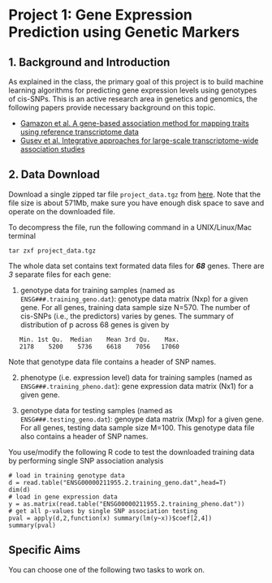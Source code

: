 # Project 1: Gene Expression Prediction using Genetic Markers

## 1. Background and Introduction

As explained in the class, the primary goal of this project is to build machine learning algorithms for predicting gene expression levels using genotypes of cis-SNPs. This is an active research area in genetics and genomics, the following papers provide necessary background on this topic.

+ [Gamazon et al. A gene-based association method for mapping traits using reference transcriptome data](https://www.nature.com/articles/ng.3367)
+ [Gusev et al. Integrative approaches for large-scale transcriptome-wide association studies](https://www.nature.com/articles/ng.3506)

## 2. Data Download

Download a single zipped tar file ```project_data.tgz``` from [here](https://goo.gl/o6hmWY). Note that the file size is about 571Mb, make sure you have enough disk space to save and operate on the downloaded file.

To decompress the file, run the following command in a UNIX/Linux/Mac terminal

```
tar zxf project_data.tgz
```

The whole data set contains text formated data files for ***68*** genes. There are *3* separate files for each gene:
1. genotype data for training samples (named as ```ENSG###.training_geno.dat```): genotype data matrix (Nxp) for a given gene. For all genes, training data sample size N=570. The number of cis-SNPs (i.e., the predictors) varies by genes. The summary of distribution of p across 68 genes is given by 

```
   Min. 1st Qu.  Median    Mean 3rd Qu.    Max.
   2178    5200    5736    6618    7056   17060
```
Note that genotype data file contains a header of SNP names.

2. phenotype (i.e. expression level) data for training samples (named as ```ENSG###.training_pheno.dat```): gene expression data matrix (Nx1) for a given gene. 

3. genotype data for testing samples (named as ```ENSG###.testing_geno.dat```): genoype data matrix (Mxp) for a given gene. For all genes, testing data sample size M=100. This genotype data file also contains a header of SNP names.

You use/modify the following R code to test the downloaded training data by performing single SNP association analysis 

```
# load in training genotype data
d = read.table("ENSG00000211955.2.training_geno.dat",head=T)
dim(d)
# load in gene expression data
y = as.matrix(read.table("ENSG00000211955.2.training_pheno.dat"))
# get all p-values by single SNP association testing
pval = apply(d,2,function(x) summary(lm(y~x))$coef[2,4])
summary(pval)
```
## Specific Aims

You can choose one of the following two tasks to work on. 


